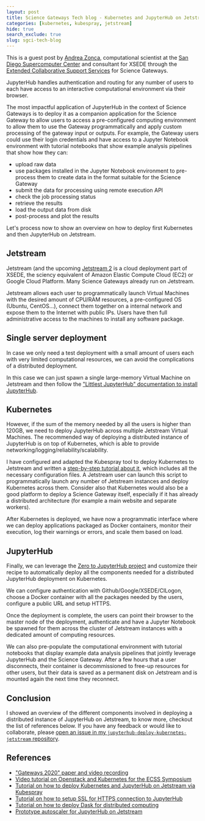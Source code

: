 ```yaml
---
layout: post
title: Science Gateways Tech blog - Kubernetes and JupyterHub on Jetstream
categories: [kubernetes, kubespray, jetstream]
hide: true
search_exclude: true
slug: sgci-tech-blog
---
```


This is a guest post by [Andrea Zonca](https://zonca.dev/about/), computational scientist at the [San Diego Supercomputer Center](https://www.sdsc.edu/) and consultant for XSEDE through the [Extended Collaborative Support Services](https://www.xsede.org/for-users/ecss) for Science Gateways.

JupyterHub handles authentication and routing for any number of users to each have access to an interactive computational environment via their browser.

The most impactful application of JupyterHub in the context of Science Gateways is to deploy it as a companion application for the Science Gateway to allow users to access a pre-configured computing environment to allow them to use the Gateway programmatically and apply custom processing of the gateway input or outputs.
For example, the Gateway users could use their login credentials and have access to a Jupyter Notebook environment with tutorial notebooks that show example analysis pipelines that show how they can:

* upload raw data
* use packages installed in the Jupyter Notebook environment to pre-process them to create data in the format suitable for the Science Gateway
* submit the data for processing using remote execution API
* check the job processing status
* retrieve the results
* load the output data from disk
* post-process and plot the results

Let's process now to show an overview on how to deploy first Kubernetes and then JupyterHub on Jetstream.

## Jetstream

Jetstream (and the upcoming [Jetstream 2](https://news.iu.edu/stories/2020/06/iub/releases/01-jetstream-cloud-computing-awarded-nsf-grant.html) is a cloud deployment part of XSEDE, the sciency equivalent of Amazon Elastic Compute Cloud (EC2) or Google Cloud Platform. Many Science Gateways already run on Jetstream.

Jetstream allows each user to programmatically launch Virtual Machines with the desired amount of CPU/RAM resources, a pre-configured OS (Ubuntu, CentOS...), connect them together on a internal network and expose them to the Internet with public IPs. Users have then full administrative access to the machines to install any software package.

## Single server deployment

In case we only need a test deployment with a small amount of users each with very limited computational resources, we can avoid the complications of a distributed deployment.

In this case we can just spawn a single large-memory Virtual Machine on Jetstream and then follow the ["Littlest JupyterHub" documentation to install JupyterHub](https://tljh.jupyter.org/en/latest/install/jetstream.html).

## Kubernetes

However, if the sum of the memory needed by all the users is higher than 120GB, we need to deploy JupyterHub across multiple Jetstream Virtual Machines.
The recommended way of deploying a distributed instance of JupyterHub is on top of Kubernetes, which is able to provide networking/logging/reliability/scalability.

I have configured and adapted the Kubespray tool to deploy Kubernetes to Jetstream and written a [step-by-step tutorial about it](https://zonca.dev/2021/01/kubernetes-jetstream-kubespray.html), which includes all the necessary configuration files.
A Jetstream user can launch this script to programmatically launch any number of Jetstream instances and deploy Kubernetes across them.
Consider also that Kubernetes would also be a good platform to deploy a Science Gateway itself, especially if it has already a distributed architecture (for example a main website and separate workers).

After Kubernetes is deployed, we have now a programmatic interface where we can deploy applications packaged as Docker containers, monitor their execution, log their warnings or errors, and scale them based on load.

## JupyterHub

Finally, we can leverage the [Zero to JupyterHub project](https://zero-to-jupyterhub.readthedocs.io/) and customize their recipe to automatically deploy all the components needed for a distributed JupyterHub deployment on Kubernetes.

We can configure authentication with Github/Google/XSEDE/CILogon, choose a Docker container with all the packages needed by the users, configure a public URL and setup HTTPS.

Once the deployment is complete, the users can point their browser to the master node of the deployment, authenticate and have a Jupyter Notebook be spawned for them across the cluster of Jetstream instances with a dedicated amount of computing resources.

We can also pre-populate the computational environment with tutorial notebooks that display example data analysis pipelines that jointly leverage JupyterHub and the Science Gateway.
After a few hours that a user disconnects, their container is decommissioned to free-up resources for other users, but their data is saved as a permanent disk on Jetstream and is mounted again the next time they reconnect.

## Conclusion

I showed an overview of the different components involved in deploying a distributed instance of JupyterHub on Jetstream, to know more, checkout the list of references below.
If you have any feedback or would like to collaborate, please [open an issue in my `jupyterhub-deploy-kubernetes-jetstream` repository](https://github.com/zonca/jupyterhub-deploy-kubernetes-jetstream/issues/new).

## References

* ["Gateways 2020" paper and video recording](https://zonca.dev/2020/09/gateways-2020-paper.html)
* [Video tutorial on Openstack and Kubernetes for the ECSS Symposium](https://www.youtube.com/watch?v=jiYw4g4RX-w)
* [Tutorial on how to deploy Kubernetes and JupyterHub on Jetstream via Kubespray](https://zonca.dev/2021/01/kubernetes-jetstream-kubespray.html)
* [Tutorial on how to setup SSL for HTTPS connection to JupyterHub](https://zonca.dev/2020/03/setup-https-kubernetes-letsencrypt.html)
* [Tutorial on how to deploy Dask for distributed computing](https://zonca.dev/2020/08/dask-gateway-jupyterhub.html)
* [Prototype autoscaler for JupyterHub on Jetstream](https://zonca.dev/2021/01/autoscaling_script_kubespray_jupyterhub.html)
